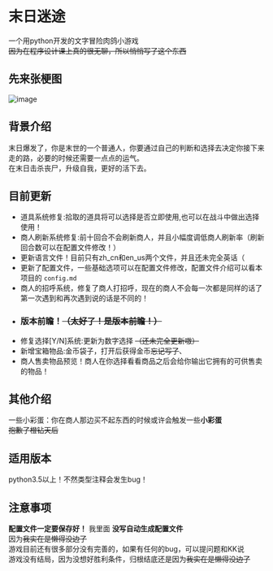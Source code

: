 # 末日迷途
一个用python开发的文字冒险肉鸽小游戏<br>
~~因为在程序设计课上真的很无聊，所以悄悄写了这个东西~~<br>

## 先来张梗图
![image](https://github.com/user-attachments/assets/21fe0afb-dddf-4100-bd9b-19b96b946c9f)

## 背景介绍
末日爆发了，你是末世的一个普通人，你要通过自己的判断和选择去决定你接下来走的路，必要的时候还需要一点点的运气。<br>
在末日击杀丧尸，升级自我，更好的活下去。

## 目前更新
- 道具系统修复:拾取的道具将可以选择是否立即使用,也可以在战斗中做出选择使用！
- 商人刷新系统修复:前十回合不会刷新商人，并且小幅度调低商人刷新率（刷新回合数可以在配置文件修改！）
- 更新语言文件！目前只有zh_cn和en_us两个文件，并且还未完全英话（
- 更新了配置文件，一些基础选项可以在配置文件修改，配置文件介绍可以看本项目的 ``config.md``
- 商人的招呼系统，修复了商人打招呼，现在的商人不会每一次都是同样的话了第一次遇到和再次遇到说的话是不同的！
- ### 版本前瞻！~~（太好了！是版本前瞻！）~~
- 修复选择[Y/N]系统:更新为数字选择 ~~（还未完全更新嗷）~~
- 新增宝箱物品:金币袋子，打开后获得金币~~忘记写了~~、
- 商人售卖物品预览！商人在你选择看看商品之后会给你输出它拥有的可供售卖的物品！
  
## 其他介绍
一些小彩蛋：你在商人那边买不起东西的时候或许会触发一些**小彩蛋**<br>
~~抱歉了橙钻天后~~

## 适用版本
python3.5以上！不然类型注释会发生bug！

## 注意事项
**配置文件一定要保存好！**
我里面
**没写自动生成配置文件**<br>
因为~~我实在是懒得没边了~~<br>
游戏目前还有很多部分没有完善的，如果有任何的bug，可以提问题和KK说<br>
游戏没有结局，因为没想好胜利条件，归根结底还是因为~~我实在是懒得没边了~~
